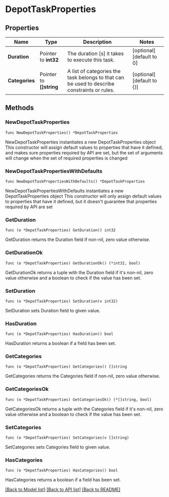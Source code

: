 # DepotTaskProperties

## Properties

Name | Type | Description | Notes
------------ | ------------- | ------------- | -------------
**Duration** | Pointer to **int32** | The duration [s] it takes to execute this task. | [optional] [default to 0]
**Categories** | Pointer to **[]string** | A list of categories the task belongs to that can be used to describe constraints or rules. | [optional] [default to {}]

## Methods

### NewDepotTaskProperties

`func NewDepotTaskProperties() *DepotTaskProperties`

NewDepotTaskProperties instantiates a new DepotTaskProperties object
This constructor will assign default values to properties that have it defined,
and makes sure properties required by API are set, but the set of arguments
will change when the set of required properties is changed

### NewDepotTaskPropertiesWithDefaults

`func NewDepotTaskPropertiesWithDefaults() *DepotTaskProperties`

NewDepotTaskPropertiesWithDefaults instantiates a new DepotTaskProperties object
This constructor will only assign default values to properties that have it defined,
but it doesn't guarantee that properties required by API are set

### GetDuration

`func (o *DepotTaskProperties) GetDuration() int32`

GetDuration returns the Duration field if non-nil, zero value otherwise.

### GetDurationOk

`func (o *DepotTaskProperties) GetDurationOk() (*int32, bool)`

GetDurationOk returns a tuple with the Duration field if it's non-nil, zero value otherwise
and a boolean to check if the value has been set.

### SetDuration

`func (o *DepotTaskProperties) SetDuration(v int32)`

SetDuration sets Duration field to given value.

### HasDuration

`func (o *DepotTaskProperties) HasDuration() bool`

HasDuration returns a boolean if a field has been set.

### GetCategories

`func (o *DepotTaskProperties) GetCategories() []string`

GetCategories returns the Categories field if non-nil, zero value otherwise.

### GetCategoriesOk

`func (o *DepotTaskProperties) GetCategoriesOk() (*[]string, bool)`

GetCategoriesOk returns a tuple with the Categories field if it's non-nil, zero value otherwise
and a boolean to check if the value has been set.

### SetCategories

`func (o *DepotTaskProperties) SetCategories(v []string)`

SetCategories sets Categories field to given value.

### HasCategories

`func (o *DepotTaskProperties) HasCategories() bool`

HasCategories returns a boolean if a field has been set.


[[Back to Model list]](../README.md#documentation-for-models) [[Back to API list]](../README.md#documentation-for-api-endpoints) [[Back to README]](../README.md)


